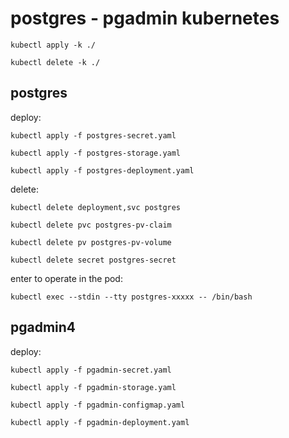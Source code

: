 # postgres - pgadmin kubernetes

`kubectl apply -k ./`

`kubectl delete -k ./`

## postgres

deploy:

`kubectl apply -f postgres-secret.yaml`

`kubectl apply -f postgres-storage.yaml`

`kubectl apply -f postgres-deployment.yaml`

delete:

`kubectl delete deployment,svc postgres`

`kubectl delete pvc postgres-pv-claim`

`kubectl delete pv postgres-pv-volume`

`kubectl delete secret postgres-secret`


enter to operate in the pod:

`kubectl exec --stdin --tty postgres-xxxxx -- /bin/bash`


## pgadmin4

deploy:

`kubectl apply -f pgadmin-secret.yaml`

`kubectl apply -f pgadmin-storage.yaml`

`kubectl apply -f pgadmin-configmap.yaml`

`kubectl apply -f pgadmin-deployment.yaml`


